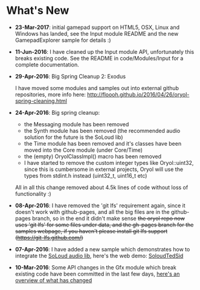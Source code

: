 # What's New

- **23-Mar-2017**: initial gamepad support on HTML5, OSX, Linux and Windows has
landed, see the Input module README and the new GamepadExplorer sample
for details :)

- **11-Jun-2016**: I have cleaned up the Input module API, unfortunately
this breaks existing code. See the README in code/Modules/Input for 
a complete documentation.

- **29-Apr-2016**: Big Spring Cleanup 2: Exodus

  I have moved some modules and samples out into external
  github repositories, more info here: http://floooh.github.io/2016/04/26/oryol-spring-cleaning.html

- **24-Apr-2016**: Big spring cleanup:
    - the Messaging module has been removed
    - the Synth module has been removed (the recommended audio solution
      for the future is the SoLoud lib)
    - the Time module has been removed and it's classes have been 
      moved into the Core module (under Core/Time)
    - the (empty) OryolClassImpl() macro has been removed
    - I have started to remove the custom integer types like Oryol::uint32,
      since this is cumbersome in external projects, Oryol will use the
      types from stdint.h instead (uint32_t, uint16_t etc)

  All in all this change removed about 4.5k lines of code without loss
  of functionality :)

- **08-Apr-2016**: I have removed the 'git lfs' requirement again, since
it doesn't work with github-pages, and all the big files are in the
github-pages branch, so in the end it didn't make sense 
~~the oryol repo now uses 'git lfs' for some files under
data, and the gh-pages branch for the samples webpage, if you haven't
please install git lfs support (https://git-lfs.github.com/)~~

- **07-Apr-2016**: I have added a new sample which demonstrates how
to integrate the [SoLoud audio lib](http://sol.gfxile.net/soloud/), here's
the web demo: [SoloudTedSid](http://floooh.github.io/oryol/asmjs/SoloudTedSid.html)
 
- **10-Mar-2016**: Some API changes in the Gfx module which break existing 
code have been committed in the last few days, [here's an overview of what
has changed](http://floooh.github.io/2016/03/10/oryol-gfx-changes.html)



